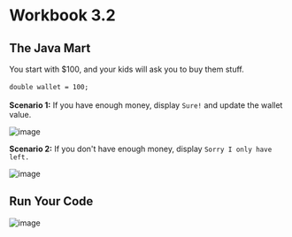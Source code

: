 # Workbook 3.2

## The Java Mart
You start with $100, and your kids will ask you to buy them stuff.<br><br>
<code>double wallet = 100;</code><br><br>
**Scenario 1:** If you have enough money, display <code>Sure!</code> and update the wallet value.

![image](https://github.com/emtaylor1993/Udemy-Courses/assets/93065901/bb21eb03-0a66-48e9-b1f0-f1ae12d5e228)

**Scenario 2:** If you don't have enough money, display <code>Sorry I only have <wallet> left.</code>
  
![image](https://github.com/emtaylor1993/Udemy-Courses/assets/93065901/5bc631bd-a4ef-494d-9add-d1b3de804b64)

## Run Your Code
 
![image](https://github.com/emtaylor1993/Udemy-Courses/assets/93065901/b0d1c3af-6ddc-45e9-8a54-44872ae2c60b)
